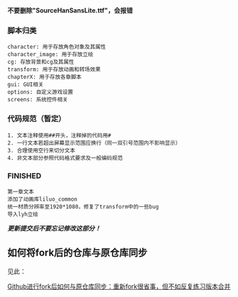 **不要删除"SourceHanSansLite.ttf"，会报错**

### 脚本归类  
    character: 用于存放角色对象及其属性  
    character_image: 用于存放立绘  
    cg: 存放背景和cg及其属性  
    transform: 用于存放动画和转场效果  
    chapterX: 用于存放各章脚本  
    gui: GUI相关  
    options: 自定义游戏设置  
    screens: 系统控件相关  


### 代码规范（暂定）
    1. 文本注释使用##开头，注释掉的代码用#
    2. 一行文本若超出屏幕显示范围应换行（同一双引号范围内不影响显示）
    3. 合理使用空行来切分文本
    4. 非文本部分参照代码格式要求及一般编码规范

### FINISHED
    第一章文本  
    添加了动画库liluo_common  
    统一材质分辨率至1920*1080，修复了transform中的一些bug  
    导入lyh立绘


***更新提交后不要忘记修改这部分！***

## 如何将fork后的仓库与原仓库同步

见此：

[Github进行fork后如何与原仓库同步：重新fork很省事，但不如反复练习版本合并](https://github.com/selfteaching/the-craft-of-selfteaching/issues/67)

